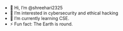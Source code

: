 - 👋 Hi, I’m @shreehari2325
- 👀 I’m interested in cybersecurity and ethical hacking
- 🌱 I’m currently learning CSE.
- ⚡ Fun fact: The Earth is round.

<!---
shreehari2325/shreehari2325 is a ✨ special ✨ repository because its `README.md` (this file) appears on your GitHub profile.
You can click the Preview link to take a look at your changes.
--->
